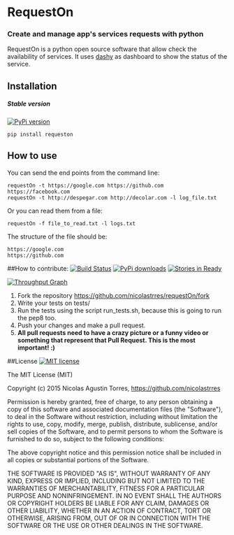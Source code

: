 # RequestOn
### Create and manage app's services requests with python
RequestOn is a python open source software that allow check the availability of services. It uses [dashy](https://github.com/thoughtworks.com/dashy) as dashboard to show the status of the service.

## Installation  
##### Stable version 
[![PyPi version](https://img.shields.io/pypi/v/requeston.svg)](https://pypi.python.org/pypi/requeston)

```ssh
pip install requeston
```
## How to use
You can send the end points from the command line:
```ssh
requestOn -t https://google.com https://github.com https://facebook.com
requestOn -t http://despegar.com http://decolar.com -l log_file.txt
```
Or you can read them from a file:
```ssh
requestOn -f file_to_read.txt -l logs.txt
```
The structure of the file should be:
```ssh
https://google.com
https://github.com
```
##How to contribute:
[![Build Status](https://snap-ci.com/nicolastrres/requestOn/branch/master/build_image)](https://snap-ci.com/nicolastrres/requestOn/branch/master)
[![PyPi downloads](https://pypip.in/d/requeston/badge.png)](https://pypi.python.org/pypi/requeston)
[![Stories in Ready](https://badge.waffle.io/nicolastrres/requestOn.svg?label=ready&title=Ready)](http://waffle.io/nicolastrres/requestOn)

[![Throughput Graph](https://graphs.waffle.io/nicolastrres/requestOn/throughput.svg)](https://waffle.io/nicolastrres/requestOn/metrics)

1. Fork the repository https://github.com/nicolastrres/requestOn/fork
2. Write your tests on tests/
3. Run the tests using the script run_tests.sh, because this is going to run the pep8 too.
4. Push your changes and make a pull request.
5. **All pull requests need to have a crazy picture or a funny video or something that represent that Pull Request. This is the most important! :)**

##License 
[![MIT license](http://img.shields.io/badge/license-MIT-brightgreen.svg)](http://opensource.org/licenses/MIT)

The MIT License (MIT)

Copyright (c) 2015 Nicolas Agustin Torres, https://github.com/nicolastrres

Permission is hereby granted, free of charge, to any person obtaining a copy of this software and associated documentation files (the "Software"), to deal in the Software without restriction, including without limitation the rights to use, copy, modify, merge, publish, distribute, sublicense, and/or sell copies of the Software, and to permit persons to whom the Software is furnished to do so, subject to the following conditions:

The above copyright notice and this permission notice shall be included in all copies or substantial portions of the Software.

THE SOFTWARE IS PROVIDED "AS IS", WITHOUT WARRANTY OF ANY KIND, EXPRESS OR IMPLIED, INCLUDING BUT NOT LIMITED TO THE WARRANTIES OF MERCHANTABILITY, FITNESS FOR A PARTICULAR PURPOSE AND NONINFRINGEMENT. IN NO EVENT SHALL THE AUTHORS OR COPYRIGHT HOLDERS BE LIABLE FOR ANY CLAIM, DAMAGES OR OTHER LIABILITY, WHETHER IN AN ACTION OF CONTRACT, TORT OR OTHERWISE, ARISING FROM, OUT OF OR IN CONNECTION WITH THE SOFTWARE OR THE USE OR OTHER DEALINGS IN THE SOFTWARE.